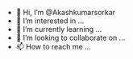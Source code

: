 - 👋 Hi, I’m @Akashkumarsorkar
- 👀 I’m interested in ...
- 🌱 I’m currently learning ...
- 💞️ I’m looking to collaborate on ...
- 📫 How to reach me ...

<!---
Akashkumarsorkar/Akashkumarsorkar is a ✨ special ✨ repository because its `README.md` (this file) appears on your GitHub profile.
You can click the Preview link to take a look at your changes.
--->
